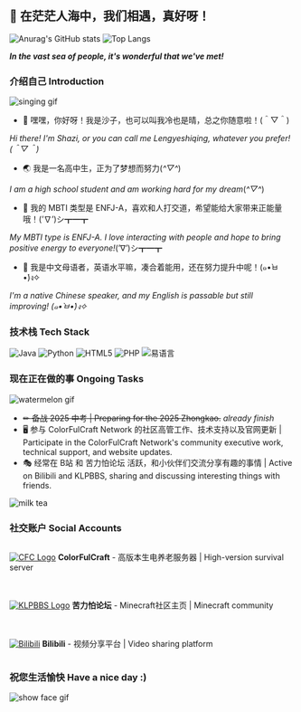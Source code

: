 ## 🌟 在茫茫人海中，我们相遇，真好呀！

![Anurag's GitHub stats](https://github-readme-stats.vercel.app/api?username=xiaoshaziYA&show_icons=true&theme=transparent&hide_border=true&icon_color=586069&title_color=24292e&width=400)
![Top Langs](https://github-readme-stats.vercel.app/api/top-langs/?username=xiaoshaziYA&layout=compact&hide_border=true&icon_color=586069&title_color=24292e&width=400)

_**In the vast sea of people, it's wonderful that we've met!**_

### 介绍自己 Introduction

![singing gif](https://github.com/xiaoshaziYA/xiaoshaziYA/blob/main/images/sing.gif?width=150)

- 💬 嘿嘿，你好呀！我是沙子，也可以叫我冷也是晴，总之你随意啦！(＾▽＾)

_Hi there! I'm Shazi, or you can call me Lengyeshiqing, whatever you prefer! (＾▽＾)_

- 🌏 我是一名高中生，正为了梦想而努力(*^▽^*)

_I am a high school student and am working hard for my dream_(*^▽^*)

- 🧝‍ 我的 MBTI 类型是 ENFJ-A，喜欢和人打交道，希望能给大家带来正能量哦！(’∇’)シ┳━┳

_My MBTI type is ENFJ-A. I love interacting with people and hope to bring positive energy to everyone!_(’∇’)シ┳━┳

- 📰 我是中文母语者，英语水平嘛，凑合着能用，还在努力提升中呢！(๑•̀ㅂ•́)ง✧

_I'm a native Chinese speaker, and my English is passable but still improving! (๑•̀ㅂ•́)ง✧_

### 技术栈 Tech Stack

![Java](https://img.shields.io/badge/-Java-007396?style=flat-square&logo=java&logoColor=white)
![Python](https://img.shields.io/badge/-Python-3776AB?style=flat-square&logo=python&logoColor=white)
![HTML5](https://img.shields.io/badge/-HTML5-E34F26?style=flat-square&logo=html5&logoColor=white)
![PHP](https://img.shields.io/badge/-PHP-777BB4?style=flat-square&logo=php&logoColor=white)
![易语言](https://img.shields.io/badge/-易语言-008080?style=flat-square&logo=windows-terminal&logoColor=white)

### 现在正在做的事 Ongoing Tasks

![watermelon gif](https://github.com/xiaoshaziYA/xiaoshaziYA/blob/main/images/watermelon.gif?width=150)

- ~~✏ 备战 2025 中考 | Preparing for the 2025 Zhongkao.~~ *already finish*
- 🖥 参与 ColorFulCraft Network 的社区高管工作、技术支持以及官网更新 | Participate in the ColorFulCraft Network's community executive work, technical support, and website updates.
- 🎭 经常在 B站 和 苦力怕论坛 活跃，和小伙伴们交流分享有趣的事情 | Active on Bilibili and KLPBBS, sharing and discussing interesting things with friends.

![milk tea](https://github.com/xiaoshaziYA/xiaoshaziYA/blob/main/images/milk-tea.jpg?width=200)

### 社交账户 Social Accounts

<div style="display: flex; align-items: center; gap: 20px; flex-wrap: wrap;">

[![CFC Logo](https://via.placeholder.com/40x40/5865F2/FFFFFF?text=CFC&style=flat-square)](https://www.cfcmc.online/ "ColorFulCraft官网") **ColorFulCraft** - 高版本生电养老服务器 | High-version survival server

[![KLPBBS Logo](https://klpbbs.com/logo.gif?width=40)](https://klpbbs.com/space-uid-724968.html "苦力怕论坛主页") **苦力怕论坛** - Minecraft社区主页 | Minecraft community

[![Bilibili](https://img.shields.io/badge/-Bilibili-fb7299?style=flat-square&logo=bilibili&logoColor=white&logoWidth=20)](https://space.bilibili.com/2099386049 "B站主页") **Bilibili** - 视频分享平台 | Video sharing platform

</div>

### 祝您生活愉快 Have a nice day :)
![show face gif](https://github.com/xiaoshaziYA/xiaoshaziYA/blob/main/images/show-face.gif?width=150)
